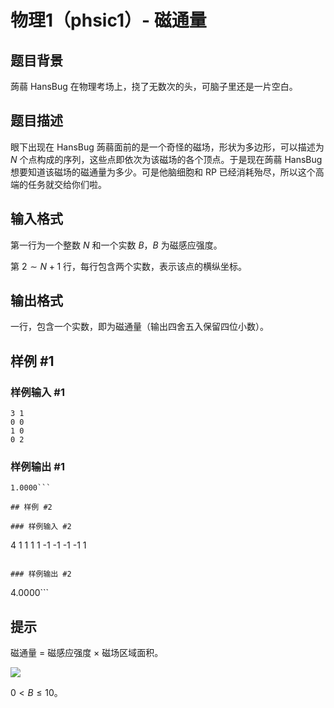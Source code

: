 # 物理1（phsic1）- 磁通量

## 题目背景

蒟蒻 HansBug 在物理考场上，挠了无数次的头，可脑子里还是一片空白。

## 题目描述

眼下出现在 HansBug 蒟蒻面前的是一个奇怪的磁场，形状为多边形，可以描述为 $N$ 个点构成的序列，这些点即依次为该磁场的各个顶点。于是现在蒟蒻 HansBug 想要知道该磁场的磁通量为多少。可是他脑细胞和 RP 已经消耗殆尽，所以这个高端的任务就交给你们啦。

## 输入格式

第一行为一个整数 $N$ 和一个实数 $B$，$B$ 为磁感应强度。

第 $2\sim N+1$ 行，每行包含两个实数，表示该点的横纵坐标。

## 输出格式

一行，包含一个实数，即为磁通量（输出四舍五入保留四位小数）。

## 样例 #1

### 样例输入 #1
```
3 1
0 0
1 0
0 2
```

### 样例输出 #1

```
1.0000```

## 样例 #2

### 样例输入 #2
```
4 1
1 1
1 -1
-1 -1
-1 1
```

### 样例输出 #2

```
4.0000```

## 提示

磁通量 $=$ 磁感应强度 $\times$ 磁场区域面积。

![](https://cdn.luogu.com.cn/upload/pic/2219.png)

$0\lt B\le 10$。
